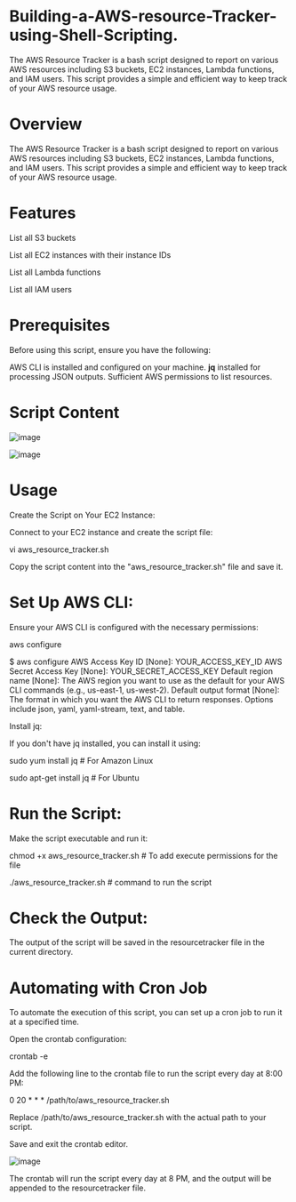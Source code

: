 # Building-a-AWS-resource-Tracker-using-Shell-Scripting.
The AWS Resource Tracker is a bash script designed to report on various AWS resources including S3 buckets, EC2 instances, Lambda functions, and IAM users. This script provides a simple and efficient way to keep track of your AWS resource usage.

# Overview
The AWS Resource Tracker is a bash script designed to report on various AWS resources including S3 buckets, EC2 instances, Lambda functions, and IAM users. This script provides a simple and efficient way to keep track of your AWS resource usage.

# Features
List all S3 buckets

List all EC2 instances with their instance IDs

List all Lambda functions

List all IAM users

# Prerequisites
Before using this script, ensure you have the following:

AWS CLI is installed and configured on your machine.
**jq** installed for processing JSON outputs.
Sufficient AWS permissions to list resources.

# Script Content
![image](https://github.com/user-attachments/assets/778feaa0-6119-47cd-8d65-ba5f8132a58b)

![image](https://github.com/user-attachments/assets/6b23d616-5493-4a0d-b9de-a7dd553ceb92)

# Usage
Create the Script on Your EC2 Instance:

Connect to your EC2 instance and create the script file:

vi aws_resource_tracker.sh

Copy the script content into the "aws_resource_tracker.sh" file and save it.

# Set Up AWS CLI:

Ensure your AWS CLI is configured with the necessary permissions:

aws configure

$ aws configure
AWS Access Key ID [None]: YOUR_ACCESS_KEY_ID
AWS Secret Access Key [None]: YOUR_SECRET_ACCESS_KEY
Default region name [None]: The AWS region you want to use as the default for your AWS CLI commands (e.g., us-east-1, us-west-2).
Default output format [None]: The format in which you want the AWS CLI to return responses. Options include json, yaml, yaml-stream, text, and table.


Install jq:

If you don't have jq installed, you can install it using:

sudo yum install jq  # For Amazon Linux

sudo apt-get install jq  # For Ubuntu

# Run the Script:

Make the script executable and run it:

chmod +x aws_resource_tracker.sh # To add execute permissions for the file

./aws_resource_tracker.sh # command to run the script

# Check the Output:

The output of the script will be saved in the resourcetracker file in the current directory.

# Automating with Cron Job
To automate the execution of this script, you can set up a cron job to run it at a specified time.

Open the crontab configuration:

crontab -e

Add the following line to the crontab file to run the script every day at 8:00 PM:

0 20 * * * /path/to/aws_resource_tracker.sh

Replace /path/to/aws_resource_tracker.sh with the actual path to your script.

Save and exit the crontab editor.

![image](https://github.com/user-attachments/assets/0874dc45-c201-4f71-9129-e7b08cf999e0)

The crontab will run the script every day at 8 PM, and the output will be appended to the resourcetracker file.
